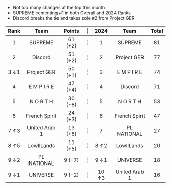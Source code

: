 
- Not too many changes at the top this month
- SUPREME cementing #1 in both Overall and 2024 Ranks
- Discord breaks the tie and takes sole #2 from Project GER

Rank | Team | Points |  ╎  | 2024 | Team | Total  
:--: | :--: | :--: | :--: | :--: | :--: | :--:  
1 | SÜPREME | 61 (+2) |  ╎  | 1 | SÜPREME | 81  
2 | Discord | 51 (+2) |  ╎  | 2 | Project GER | 77  
3 ↓1 | Project GER | 50 (+1) |  ╎  | 3 | E M P I R E | 74  
4 | E M P I R E | 47 (+4) |  ╎  | 4 | Discord | 71  
5 | N O R T H | 30 (-8) |  ╎  | 5 | N O R T H | 53  
6 | French Spirit | 24 (+3) |  ╎  | 6 | French Spirit | 47  
7 ↑3 | United Arab 1 | 13 (+6) |  ╎  | 7 | PL NATIONAL | 27  
8 ↑5 | LowIILands | 11 (+5) |  ╎  | 8  ↑2 | LowIILands | 20  
9 ↓2 | PL NATIONAL | 9 (-7) |  ╎  | 9  ↓1 | UNIVERSE | 18  
9 ↓1 | UNIVERSE | 9 (-2) |  ╎  | 10  ↑3 | United Arab 1 | 16  
